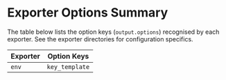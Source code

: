 # Exporter Options Summary

The table below lists the option keys (`output.options`) recognised by each exporter. See the exporter directories for configuration specifics.

| Exporter | Option Keys |
|----------|-------------|
| `env` | `key_template` |
